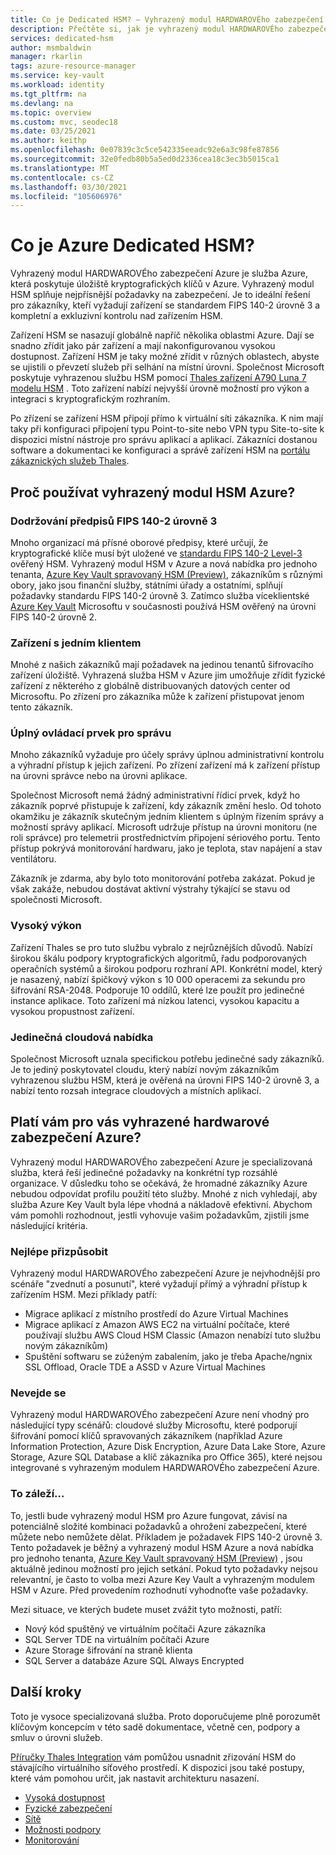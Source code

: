 ```yaml
---
title: Co je Dedicated HSM? – Vyhrazený modul HARDWAROVÉho zabezpečení Azure | Microsoft Docs
description: Přečtěte si, jak je vyhrazený modul HARDWAROVÉho zabezpečení Azure služba Azure, která poskytuje úložiště kryptografických klíčů v Azure.
services: dedicated-hsm
author: msmbaldwin
manager: rkarlin
tags: azure-resource-manager
ms.service: key-vault
ms.workload: identity
ms.tgt_pltfrm: na
ms.devlang: na
ms.topic: overview
ms.custom: mvc, seodec18
ms.date: 03/25/2021
ms.author: keithp
ms.openlocfilehash: 0e07839c3c5ce542335eeadc92e6a3c98fe87856
ms.sourcegitcommit: 32e0fedb80b5a5ed0d2336cea18c3ec3b5015ca1
ms.translationtype: MT
ms.contentlocale: cs-CZ
ms.lasthandoff: 03/30/2021
ms.locfileid: "105606976"
---
```

# <a name="what-is-azure-dedicated-hsm"></a>Co je Azure Dedicated HSM?

Vyhrazený modul HARDWAROVÉho zabezpečení Azure je služba Azure, která poskytuje úložiště kryptografických klíčů v Azure. Vyhrazený modul HSM splňuje nejpřísnější požadavky na zabezpečení. Je to ideální řešení pro zákazníky, kteří vyžadují zařízení se standardem FIPS 140-2 úrovně 3 a kompletní a exkluzivní kontrolu nad zařízením HSM. 

 Zařízení HSM se nasazují globálně napříč několika oblastmi Azure. Dají se snadno zřídit jako pár zařízení a mají nakonfigurovanou vysokou dostupnost. Zařízení HSM je taky možné zřídit v různých oblastech, abyste se ujistili o převzetí služeb při selhání na místní úrovni. Společnost Microsoft poskytuje vyhrazenou službu HSM pomocí [Thales zařízení A790 Luna 7 modelu HSM](https://cpl.thalesgroup.com/encryption/hardware-security-modules/network-hsms) . Toto zařízení nabízí nejvyšší úrovně možností pro výkon a integraci s kryptografickým rozhraním. 

Po zřízení se zařízení HSM připojí přímo k virtuální síti zákazníka. K nim mají taky při konfiguraci připojení typu Point-to-site nebo VPN typu Site-to-site k dispozici místní nástroje pro správu aplikací a aplikací. Zákazníci dostanou software a dokumentaci ke konfiguraci a správě zařízení HSM na [portálu zákaznických služeb Thales](https://supportportal.thalesgroup.com/csm).

## <a name="why-use-azure-dedicated-hsm"></a>Proč používat vyhrazený modul HSM Azure?

### <a name="fips-140-2-level-3-compliance"></a>Dodržování předpisů FIPS 140-2 úrovně 3

Mnoho organizací má přísné oborové předpisy, které určují, že kryptografické klíče musí být uložené ve [standardu FIPS 140-2 Level-3](https://csrc.nist.gov/publications/detail/fips/140/2/final) ověřený HSM. Vyhrazený modul HSM v Azure a nová nabídka pro jednoho tenanta, [Azure Key Vault spravovaný HSM (Preview)](https://docs.microsoft.com/azure/key-vault/managed-hsm), zákazníkům s různými obory, jako jsou finanční služby, státními úřady a ostatními, splňují požadavky standardu FIPS 140-2 úrovně 3. Zatímco služba víceklientské [Azure Key Vault](https://docs.microsoft.com/azure/key-vault) Microsoftu v současnosti používá HSM ověřený na úrovni FIPS 140-2 úrovně 2. 

### <a name="single-tenant-devices"></a>Zařízení s jedním klientem

Mnohé z našich zákazníků mají požadavek na jedinou tenantů šifrovacího zařízení úložiště. Vyhrazená služba HSM v Azure jim umožňuje zřídit fyzické zařízení z některého z globálně distribuovaných datových center od Microsoftu. Po zřízení pro zákazníka může k zařízení přistupovat jenom tento zákazník.

### <a name="full-administrative-control"></a>Úplný ovládací prvek pro správu

Mnoho zákazníků vyžaduje pro účely správy úplnou administrativní kontrolu a výhradní přístup k jejich zařízení. Po zřízení zařízení má k zařízení přístup na úrovni správce nebo na úrovni aplikace.

 Společnost Microsoft nemá žádný administrativní řídicí prvek, když ho zákazník poprvé přistupuje k zařízení, kdy zákazník změní heslo. Od tohoto okamžiku je zákazník skutečným jedním klientem s úplným řízením správy a možností správy aplikací. Microsoft udržuje přístup na úrovni monitoru (ne roli správce) pro telemetrii prostřednictvím připojení sériového portu. Tento přístup pokrývá monitorování hardwaru, jako je teplota, stav napájení a stav ventilátoru. 
 
 Zákazník je zdarma, aby bylo toto monitorování potřeba zakázat. Pokud je však zakáže, nebudou dostávat aktivní výstrahy týkající se stavu od společnosti Microsoft.

### <a name="high-performance"></a>Vysoký výkon

Zařízení Thales se pro tuto službu vybralo z nejrůznějších důvodů. Nabízí širokou škálu podpory kryptografických algoritmů, řadu podporovaných operačních systémů a širokou podporu rozhraní API. Konkrétní model, který je nasazený, nabízí špičkový výkon s 10 000 operacemi za sekundu pro šifrování RSA-2048. Podporuje 10 oddílů, které lze použít pro jedinečné instance aplikace. Toto zařízení má nízkou latenci, vysokou kapacitu a vysokou propustnost zařízení.

### <a name="unique-cloud-based-offering"></a>Jedinečná cloudová nabídka

Společnost Microsoft uznala specifickou potřebu jedinečné sady zákazníků. Je to jediný poskytovatel cloudu, který nabízí novým zákazníkům vyhrazenou službu HSM, která je ověřená na úrovni FIPS 140-2 úrovně 3, a nabízí tento rozsah integrace cloudových a místních aplikací.

## <a name="is-azure-dedicated-hsm-right-for-you"></a>Platí vám pro vás vyhrazené hardwarové zabezpečení Azure?

Vyhrazený modul HARDWAROVÉho zabezpečení Azure je specializovaná služba, která řeší jedinečné požadavky na konkrétní typ rozsáhlé organizace. V důsledku toho se očekává, že hromadné zákazníky Azure nebudou odpovídat profilu použití této služby. Mnohé z nich vyhledají, aby služba Azure Key Vault byla lépe vhodná a nákladově efektivní. Abychom vám pomohli rozhodnout, jestli vyhovuje vašim požadavkům, zjistili jsme následující kritéria.

### <a name="best-fit"></a>Nejlépe přizpůsobit

Vyhrazený modul HARDWAROVÉho zabezpečení Azure je nejvhodnější pro scénáře "zvednutí a posunutí", které vyžadují přímý a výhradní přístup k zařízením HSM. Mezi příklady patří:

- Migrace aplikací z místního prostředí do Azure Virtual Machines
- Migrace aplikací z Amazon AWS EC2 na virtuální počítače, které používají službu AWS Cloud HSM Classic (Amazon nenabízí tuto službu novým zákazníkům)
- Spuštění softwaru se zúženým zabalením, jako je třeba Apache/ngnix SSL Offload, Oracle TDE a ASSD v Azure Virtual Machines 

### <a name="not-a-fit"></a>Nevejde se

Vyhrazený modul HARDWAROVÉho zabezpečení Azure není vhodný pro následující typy scénářů: cloudové služby Microsoftu, které podporují šifrování pomocí klíčů spravovaných zákazníkem (například Azure Information Protection, Azure Disk Encryption, Azure Data Lake Store, Azure Storage, Azure SQL Database a klíč zákazníka pro Office 365), které nejsou integrované s vyhrazeným modulem HARDWAROVÉho zabezpečení Azure.

### <a name="it-depends"></a>To záleží...

To, jestli bude vyhrazený modul HSM pro Azure fungovat, závisí na potenciálně složité kombinaci požadavků a ohrožení zabezpečení, které můžete nebo nemůžete dělat. Příkladem je požadavek FIPS 140-2 úrovně 3. Tento požadavek je běžný a vyhrazený modul HSM Azure a nová nabídka pro jednoho tenanta, [Azure Key Vault spravovaný HSM (Preview)](https://docs.microsoft.com/azure/key-vault/managed-hsm) , jsou aktuálně jedinou možností pro jejich setkání. Pokud tyto požadavky nejsou relevantní, je často to volba mezi Azure Key Vault a vyhrazeným modulem HSM v Azure. Před provedením rozhodnutí vyhodnoťte vaše požadavky.

Mezi situace, ve kterých budete muset zvážit tyto možnosti, patří: 

- Nový kód spuštěný ve virtuálním počítači Azure zákazníka
- SQL Server TDE na virtuálním počítači Azure
- Azure Storage šifrování na straně klienta
- SQL Server a databáze Azure SQL Always Encrypted

## <a name="next-steps"></a>Další kroky

Toto je vysoce specializovaná služba. Proto doporučujeme plně porozumět klíčovým koncepcím v této sadě dokumentace, včetně cen, podpory a smluv o úrovni služeb. 

[Příručky Thales Integration](https://cpl.thalesgroup.com/partners/overview) vám pomůžou usnadnit zřizování HSM do stávajícího virtuálního síťového prostředí. K dispozici jsou také postupy, které vám pomohou určit, jak nastavit architekturu nasazení.

* [Vysoká dostupnost](high-availability.md)
* [Fyzické zabezpečení](physical-security.md)
* [Sítě](networking.md)
* [Možnosti podpory](supportability.md)
* [Monitorování](monitoring.md)
